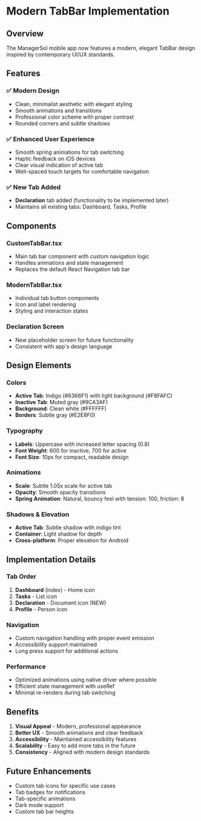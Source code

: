 # Modern TabBar Implementation

## Overview
The ManagerSol mobile app now features a modern, elegant TabBar design inspired by contemporary UI/UX standards.

## Features

### ✅ **Modern Design**
- Clean, minimalist aesthetic with elegant styling
- Smooth animations and transitions
- Professional color scheme with proper contrast
- Rounded corners and subtle shadows

### ✅ **Enhanced User Experience**
- Smooth spring animations for tab switching
- Haptic feedback on iOS devices
- Clear visual indication of active tab
- Well-spaced touch targets for comfortable navigation

### ✅ **New Tab Added**
- **Declaration** tab added (functionality to be implemented later)
- Maintains all existing tabs: Dashboard, Tasks, Profile

## Components

### **CustomTabBar.tsx**
- Main tab bar component with custom navigation logic
- Handles animations and state management
- Replaces the default React Navigation tab bar

### **ModernTabBar.tsx**
- Individual tab button components
- Icon and label rendering
- Styling and interaction states

### **Declaration Screen**
- New placeholder screen for future functionality
- Consistent with app's design language

## Design Elements

### **Colors**
- **Active Tab**: Indigo (#6366F1) with light background (#F8FAFC)
- **Inactive Tab**: Muted gray (#9CA3AF)
- **Background**: Clean white (#FFFFFF)
- **Borders**: Subtle gray (#E2E8F0)

### **Typography**
- **Labels**: Uppercase with increased letter spacing (0.8)
- **Font Weight**: 600 for inactive, 700 for active
- **Font Size**: 10px for compact, readable design

### **Animations**
- **Scale**: Subtle 1.05x scale for active tab
- **Opacity**: Smooth opacity transitions
- **Spring Animation**: Natural, bouncy feel with tension: 100, friction: 8

### **Shadows & Elevation**
- **Active Tab**: Subtle shadow with indigo tint
- **Container**: Light shadow for depth
- **Cross-platform**: Proper elevation for Android

## Implementation Details

### **Tab Order**
1. **Dashboard** (index) - Home icon
2. **Tasks** - List icon  
3. **Declaration** - Document icon (NEW)
4. **Profile** - Person icon

### **Navigation**
- Custom navigation handling with proper event emission
- Accessibility support maintained
- Long press support for additional actions

### **Performance**
- Optimized animations using native driver where possible
- Efficient state management with useRef
- Minimal re-renders during tab switching

## Benefits

1. **Visual Appeal** - Modern, professional appearance
2. **Better UX** - Smooth animations and clear feedback
3. **Accessibility** - Maintained accessibility features
4. **Scalability** - Easy to add more tabs in the future
5. **Consistency** - Aligned with modern design standards

## Future Enhancements

- Custom tab icons for specific use cases
- Tab badges for notifications
- Tab-specific animations
- Dark mode support
- Custom tab bar heights
